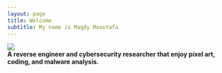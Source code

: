 ```yaml
---
layout: page
title: Welcome
subtitle: My name is Magdy Moustafa
---
```


<img src="{{ '/assets/img/logo.png' | prepend: site.baseurl }}" id="about-img">

<div id="describe-text">
	<strong>A reverse engineer and cybersecurity researcher that enjoy pixel art, coding, and malware analysis.</strong>
</div>
